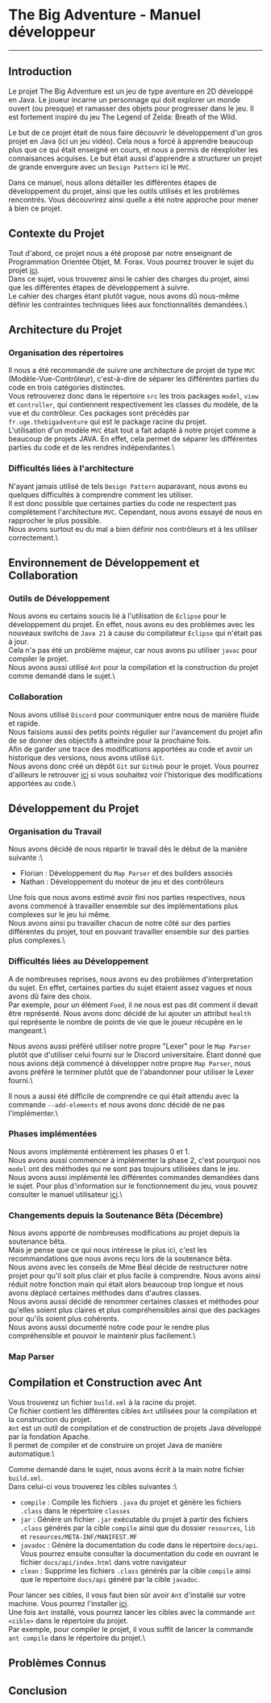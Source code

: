 # The Big Adventure - Manuel développeur

--------------------

## Introduction

<!-- Présentation brève du projet -->
Le projet The Big Adventure est un jeu de type aventure en 2D développé en Java. Le joueur incarne un personnage qui doit explorer un monde ouvert (ou presque) et ramasser des objets pour progresser dans le jeu. Il est fortement inspiré du jeu The Legend of Zelda: Breath of the Wild.

<!-- Objectifs du projet -->
Le but de ce projet était de nous faire découvrir le développement d'un gros projet en Java (ici un jeu vidéo). Cela nous a forcé à apprendre beaucoup plus que ce qui était enseigné en cours, et nous a permis de réexploiter les connaisances acquises. Le but était aussi d'apprendre a structurer un projet de grande envergure avec un `Design Pattern` ici le `MVC`.

Dans ce manuel, nous allons détailler les différentes étapes de développement du projet, ainsi que les outils utilisés et les problèmes rencontrés. Vous découvrirez ainsi quelle a été notre approche pour mener à bien ce projet.

## Contexte du Projet

Tout d'abord, ce projet nous a été proposé par notre enseignant de Programmation Orientée Objet, M. Forax. Vous pourrez trouver le sujet du projet [ici](https://monge.univ-mlv.fr/ens/Licence/L3/2023-2024/Java/project.php).\
Dans ce sujet, vous trouverez ainsi le cahier des charges du projet, ainsi que les différentes étapes de développement à suivre.\
Le cahier des charges étant plutôt vague, nous avons dû nous-même définir les contraintes techniques liées aux fonctionnalités demandées.\

## Architecture du Projet

### Organisation des répertoires

Il nous a été recommandé de suivre une architecture de projet de type `MVC` (Modèle-Vue-Contrôleur), c'est-à-dire de séparer les différentes parties du code en trois catégories distinctes.\
Vous retrouverez donc dans le répertoire `src` les trois packages `model`, `view` et `controller`, qui contiennent respectivement les classes du modèle, de la vue et du contrôleur. Ces packages sont précédés par `fr.uge.thebigadventure` qui est le package racine du projet.\
L'utilisation d'un modèle `MVC` était tout a fait adapté à notre projet comme a beaucoup de projets JAVA. En effet, cela permet de séparer les différentes parties du code et de les rendres indépendantes.\

### Difficultés liées à l'architecture

N'ayant jamais utilisé de tels `Design Pattern` auparavant, nous avons eu quelques difficultés à comprendre comment les utiliser.\
Il est donc possible que certaines parties du code ne respectent pas complètement l'architecture `MVC`. Cependant, nous avons essayé de nous en rapprocher le plus possible.\
Nous avons surtout eu du mal a bien définir nos contrôleurs et à les utiliser correctement.\

## Environnement de Développement et Collaboration

### Outils de Développement

Nous avons eu certains soucis lié à l'utilisation de `Eclipse` pour le développement du projet. En effet, nous avons eu des problèmes avec les nouveaux switchs de `Java 21` à cause du compilateur `Eclipse` qui n'était pas à jour.\
Cela n'a pas été un problème majeur, car nous avons pu utiliser `javac` pour compiler le projet.\
Nous avons aussi utilisé `Ant` pour la compilation et la construction du projet comme demandé dans le sujet.\

### Collaboration

Nous avons utilisé `Discord` pour communiquer entre nous de manière fluide et rapide.\
Nous faisions aussi des petits points régulier sur l'avancement du projet afin de se donner des objectifs à atteindre pour la prochaine fois.\
Afin de garder une trace des modifications apportées au code et avoir un historique des versions, nous avons utilisé `Git`.\
Nous avons donc créé un dépôt `Git` sur `GitHub` pour le projet. Vous pourrez d'ailleurs le retrouver [ici](https://github.com/nathan9567/) si vous souhaitez voir l'historique des modifications apportées au code.\

## Développement du Projet

### Organisation du Travail

Nous avons décidé de nous répartir le travail dès le début de la manière suivante :\

- Florian : Développement du `Map Parser` et des builders associés
- Nathan : Développement du moteur de jeu et des contrôleurs

Une fois que nous avons estimé avoir fini nos parties respectives, nous avons commencé à travailler ensemble sur des implémentations plus complexes sur le jeu lui même.\
Nous avons ainsi pu travailler chacun de notre côté sur des parties différentes du projet, tout en pouvant travailler ensemble sur des parties plus complexes.\

### Difficultés liées au Développement

A de nombreuses reprises, nous avons eu des problèmes d'interpretation du sujet. En effet, certaines parties du sujet étaient assez vagues et nous avons dû faire des choix.\
Par exemple, pour un élément `Food`, il ne nous est pas dit comment il devait être représenté. Nous avons donc décidé de lui ajouter un attribut `health` qui représente le nombre de points de vie que le joueur récupère en le mangeant.\

Nous avons aussi préféré utiliser notre propre "Lexer" pour le `Map Parser` plutôt que d'utiliser celui fourni sur le Discord universitaire. Étant donné que nous avions déjà commencé à développer notre propre `Map Parser`, nous avons préféré le terminer plutôt que de l'abandonner pour utiliser le Lexer fourni.\

Il nous a aussi été difficile de comprendre ce qui était attendu avec la commande `--add-elements` et nous avons donc décidé de ne pas l'implémenter.\

### Phases implémentées

Nous avons implémenté entièrement les phases 0 et 1.\
Nous avons aussi commencer à implémenter la phase 2, c'est pourquoi nos `model` ont des méthodes qui ne sont pas toujours utilisées dans le jeu.\
Nous avons aussi implémenté les différentes commandes demandées dans le sujet.
Pour plus d'information sur le fonctionnement du jeu, vous pouvez consulter le manuel utilisateur [ici](user.pdf).\

### Changements depuis la Soutenance Bêta (Décembre)

Nous avons apporté de nombreuses modifications au projet depuis la soutenance bêta.\
Mais je pense que ce qui nous intéresse le plus ici, c'est les recommandations que nous avons reçu lors de la soutenance bêta.\
Nous avons avec les conseils de Mme Béal décide de restructurer notre projet pour qu'il soit plus clair et plus facile à comprendre. Nous avons ainsi réduit notre fonction main qui était alors beaucoup trop longue et nous avons déplacé certaines méthodes dans d'autres classes.\
Nous avons aussi décidé de renommer certaines classes et méthodes pour qu'elles soient plus claires et plus compréhensibles ainsi que des packages pour qu'ils soient plus cohérents.\
Nous avons aussi documenté notre code pour le rendre plus compréhensible et pouvoir le maintenir plus facilement.\

### Map Parser

<!-- Explications et détails techniques sur le map parser -->

## Compilation et Construction avec Ant

Vous trouverez un fichier `build.xml` à la racine du projet.\
Ce fichier contient les différentes cibles `Ant` utilisées pour la compilation et la construction du projet.\
`Ant` est un outil de compilation et de construction de projets Java développé par la fondation Apache.\
Il permet de compiler et de construire un projet Java de manière automatique.\

<!-- Détails sur les targets Ant utilisés. -->
Comme demandé dans le sujet, nous avons écrit à la main notre fichier `build.xml`.\
Dans celui-ci vous trouverez les cibles suivantes :\

- `compile` : Compile les fichiers `.java` du projet et génère les fichiers `.class` dans le répertoire `classes`
- `jar` : Génère un fichier `.jar` exécutable du projet à partir des fichiers `.class` générés par la cible `compile` ainsi que du dossier `resources`, `lib` et `resources/META-INF/MANIFEST.MF`
- `javadoc` : Génère la documentation du code dans le répertoire `docs/api`. Vous pourrez ensuite consulter la documentation du code en ouvrant le fichier `docs/api/index.html` dans votre navigateur
- `clean` : Supprime les fichiers `.class` générés par la cible `compile` ainsi que le repertoire `docs/api` généré par la cible `javadoc`.

<!-- Comment utiliser ant et les target -->
Pour lancer ses cibles, il vous faut bien sûr avoir `Ant` d'installé sur votre machine. Vous pourrez l'installer [ici](https://ant.apache.org/bindownload.cgi).\
Une fois `Ant` installé, vous pourrez lancer les cibles avec la commande `ant <cible>` dans le répertoire du projet.\
Par exemple, pour compiler le projet, il vous suffit de lancer la commande `ant compile` dans le répertoire du projet.\

## Problèmes Connus

<!-- Liste des problèmes non résolus. -->
<!-- Solutions temporaires ou conseils pour contourner ces problèmes. -->

## Conclusion

<!-- Résumé des points clés du manuel de développement. -->
<!-- Perspectives d'amélioration continue. -->
